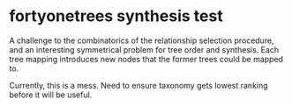 # fortyonetrees synthesis test

A challenge to the combinatorics of the relationship selection procedure, and an interesting symmetrical problem for tree order and synthesis. Each tree mapping introduces new nodes that the former trees could be mapped to.

Currently, this is a mess. Need to ensure taxonomy gets lowest ranking before it will be useful.